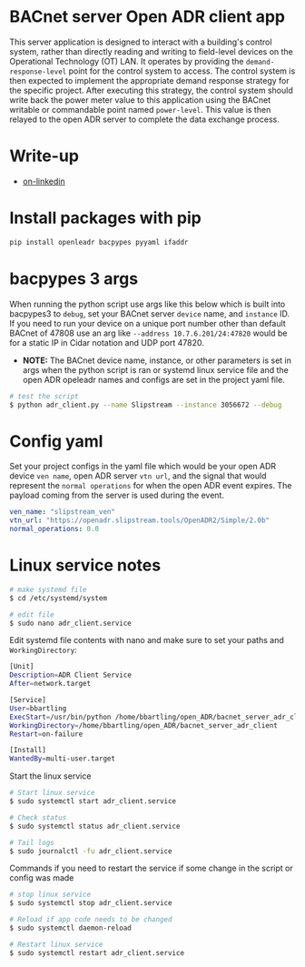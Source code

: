 # BACnet server Open ADR client app

This server application is designed to interact with a building's control system, rather than directly reading and writing to field-level devices on the Operational Technology (OT) LAN. It operates by providing the `demand-response-level` point for the control system to access. The control system is then expected to implement the appropriate demand response strategy for the specific project. After executing this strategy, the control system should write back the power meter value to this application using the BACnet writable or commandable point named `power-level`. This value is then relayed to the open ADR server to complete the data exchange process.

# Write-up
* [on-linkedin](https://www.linkedin.com/posts/ben-bartling-510a0961_demandresponse-demandsidemanagement-hvac-activity-7132121138842796032-XE8-?utm_source=share&utm_medium=member_desktop)

# Install packages with pip
```bash
pip install openleadr bacpypes pyyaml ifaddr
```

# bacpypes 3 args
When running the python script use args like this below which is built into bacpypes3 to `debug`, set your BACnet server `device` name, and `instance` ID. If you need to run your device on a unique port number other than default BACnet of 47808 use an arg like `--address 10.7.6.201/24:47820` would be for a static IP in Cidar notation and UDP port 47820. 

* **NOTE:** The BACnet device name, instance, or other parameters is set in args when the python script is ran or systemd linux service file and the open ADR opeleadr names and configs are set in the project yaml file.

```bash
# test the script
$ python adr_client.py --name Slipstream --instance 3056672 --debug
```

# Config yaml
Set your project configs in the yaml file which would be your open ADR device `ven name`, open ADR server `vtn url`, and the signal that would represent the `normal operations` for when the open ADR event expires. The payload coming from the server is used during the event.
```yaml
ven_name: "slipstream_ven"
vtn_url: "https://openadr.slipstream.tools/OpenADR2/Simple/2.0b"
normal_operations: 0.0
```

# Linux service notes
```bash
# make systemd file
$ cd /etc/systemd/system

# edit file
$ sudo nano adr_client.service
```

Edit systemd file contents with nano and make sure to set your paths and `WorkingDirectory`:
```bash
[Unit]
Description=ADR Client Service
After=network.target

[Service]
User=bbartling
ExecStart=/usr/bin/python /home/bbartling/open_ADR/bacnet_server_adr_client/app.py --name Slipstream --instance 3056672 --debug
WorkingDirectory=/home/bbartling/open_ADR/bacnet_server_adr_client
Restart=on-failure

[Install]
WantedBy=multi-user.target
```

Start the linux service
```bash
# Start linux service
$ sudo systemctl start adr_client.service

# Check status
$ sudo systemctl status adr_client.service

# Tail logs
$ sudo journalctl -fu adr_client.service
```

Commands if you need to restart the service if some change in the script or config was made
```bash
# stop linux service
$ sudo systemctl stop adr_client.service

# Reload if app code needs to be changed
$ sudo systemctl daemon-reload

# Restart linux service
$ sudo systemctl restart adr_client.service
```

